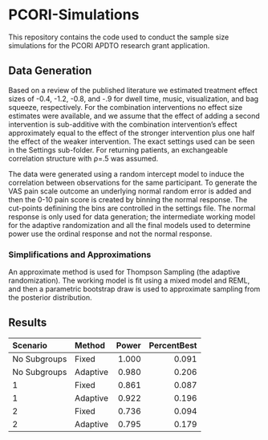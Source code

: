 # PCORI-Simulations

This repository contains the code used to conduct the sample size simulations for the PCORI APDTO research grant application. 

## Data Generation

Based on a review of the published literature we estimated treatment effect sizes of -0.4, -1.2, -0.8, and -.9 for dwell time, music, visualization, and bag squeeze, respectively. For the combination interventions no effect size estimates were available, and we assume that the effect of adding a second intervention is sub-additive with the combination intervention’s effect approximately equal to the effect of the stronger intervention plus one half the effect of the weaker intervention. The exact settings used can be seen in the Settings sub-folder. For returning patients, an exchangeable correlation structure with ρ=.5 was assumed. 

The data were generated using a random intercept model to induce the correlation between observations for the same participant. To generate the VAS pain scale outcome an underlying normal random error is added and then the 0-10 pain score is created by binning the normal response. The cut-points definining the bins are controlled in the settings file. The normal response is only used for data generation; the intermediate working model for the adaptive randomization and all the final models used to determine power use the ordinal response and not the normal response. 

### Simplifications and Approximations

An approximate method is used for Thompson Sampling (the adaptive randomization). The working model is fit using a mixed model and REML, and then a parametric bootstrap draw is used to approximate sampling from the posterior distribution. 

## Results

|Scenario     |Method   | Power| PercentBest|
|:------------|:--------|-----:|-----------:|
|No Subgroups |Fixed    | 1.000|       0.091|
|No Subgroups |Adaptive | 0.980|       0.206|
|1            |Fixed    | 0.861|       0.087|
|1            |Adaptive | 0.922|       0.196|
|2            |Fixed    | 0.736|       0.094|
|2            |Adaptive | 0.795|       0.179|